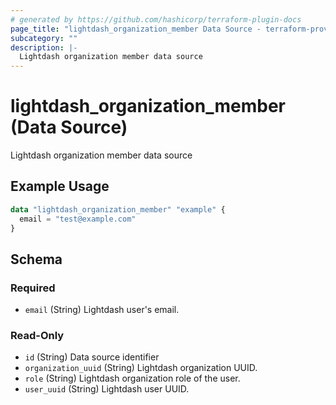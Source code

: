 ```yaml
---
# generated by https://github.com/hashicorp/terraform-plugin-docs
page_title: "lightdash_organization_member Data Source - terraform-provider-lightdash"
subcategory: ""
description: |-
  Lightdash organization member data source
---
```


# lightdash_organization_member (Data Source)

Lightdash organization member data source

## Example Usage

```terraform
data "lightdash_organization_member" "example" {
  email = "test@example.com"
}
```

<!-- schema generated by tfplugindocs -->

## Schema

### Required

- `email` (String) Lightdash user's email.

### Read-Only

- `id` (String) Data source identifier
- `organization_uuid` (String) Lightdash organization UUID.
- `role` (String) Lightdash organization role of the user.
- `user_uuid` (String) Lightdash user UUID.

